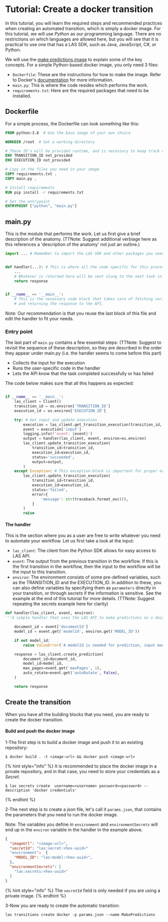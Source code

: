 # Tutorial: Create a docker transition 

In this tutorial, you will learn the required steps and recommended practices when 
creating an automated transition, which is simply a docker image. 
For this tutorial, we will use *Python* as our programming language.
There are no restrictions on which languages are allowed here, but you will 
see that it is practical to use one that has a LAS SDK, such as Java, JavaScript, C#, or Python.

We will use the [make predictions image](https://github.com/LucidtechAI/las-docs/blob/master/docker-image-samples/make-predictions/main.py)
to explain some of the key concepts. For a simple Python-based docker image, you only need 3 files:
 - `Dockerfile`: These are the instructions for how to make the image. 
 Refer to Docker's [documentation](https://docs.docker.com/develop/develop-images/dockerfile_best-practices/) for more information.
 -  `main.py`:  This is where the code resides which performs the work.
 - `requirements.txt`: Here are the required packages that need to be installed.

## Dockerfile
For a simple process, the Dockerfile can look something like this:
```dockerfile 
FROM python:3.8  # Use the base image of your own choice

WORKDIR /root  # Set a working directory

# These ID's will be provided runtime, and is necessary to keep track of which execution is being processed
ENV TRANSITION_ID not_provided
ENV EXECUTION_ID not_provided

# Copy in the files you need in your image
COPY requirements.txt .
COPY main.py .

# Install requirements
RUN pip install -r requirements.txt

# Set the entrypoint
ENTRYPOINT ["python", "main.py"]
```

## main.py
This is the module that performs the work. Let us first give a brief description of the anatomy. 
(TTNote: Suggest additional verbiage here as this references a 'description of the anatomy' not just an outline.)

```python 
import ... # Remember to import the LAS SDK and other packages you need.


def handler(...): # This is where all the code specific for this process goes
    ...
    # Whatever is returned here will be sent along to the next task in your workflow 
    return response


if __name__ == '__main__':
    # This is the necessary code block that takes care of fetching variables, 
    # and returning the response to the API.
```

Note: Our recommendation is that you reuse the last block of this file and edit the handler to fit your needs.

### Entry point
The last part of `main.py` contains a few essential steps:
(TTNote: Suggest to revisit the sequence of these description, so they are described in the order they appear under main.py (i.e. the handler seems to come before this part)
- Collects the input for the execution
- Runs the user-specific code in the handler
- Lets the API know that the task completed successfully or has failed

The code below makes sure that all this happens as expected:

```python

if __name__ == '__main__':
    las_client = Client()
    transition_id = os.environ['TRANSITION_ID']
    execution_id = os.environ['EXECUTION_ID']

    try: # Get input and update execution
        execution = las_client.get_transition_execution(transition_id, execution_id=execution_id)
        event = execution['input']
        logging.info(f'event: {event}')
        output = handler(las_client, event, environ=os.environ)
        las_client.update_transition_execution(
            transition_id=transition_id,
            execution_id=execution_id,
            status='succeeded',
            output=output,
        )
    except Exception: # This exception-block is important for proper error handling in the API
        las_client.update_transition_execution(
            transition_id=transition_id,
            execution_id=execution_id,
            status='failed',
            error={
                'message': str(traceback.format_exc()),
            }
        )
        raise
```

#### The handler
This is the section where you as a user are free to write whatever you need to automate your workflow.
Let us first take a look at the input:
- `las_client`: The client from the Python SDK allows for easy access to LAS API.
- `event`: The output from the previous transition in the workflow.
If this is the first transition in the workflow, then the input to the workflow will be the input to this transition. 
- `environ`: The environment consists of some pre-defined variables, such as the TRANSITION_ID and the EXECUTION_ID. 
In addition to these, you can also define variables by specifying them as `parameters` directly in your transition, 
or through *secrets* if the information is sensitive. See the example at the end of this tutorial for more details. (TTNote: Suggest
repeating the secrets example here for clarity)

```python 
def handler(las_client, event, environ):
'''A simple handler that uses the LAS API to make predictions on a document from a specified model.'''

    document_id = event['documentId'] 
    model_id = event.get('modelId', environ.get('MODEL_ID'))

    if not model_id: 
        raise ValueError('A modelId is needed for prediction, input modelId directly or MODEL_ID to env')

    response = las_client.create_prediction(
        document_id=document_id,
        model_id=model_id,
        max_pages=event.get('maxPages', 1),
        auto_rotate=event.get('autoRotate', False),
    )

    return response

```
## Create the transition
When you have all the building blocks that you need, you are ready to create the docker transition. 


#### Build and push the docker image

1-The first step is to build a docker image and push it to an existing repository:
```commandline
$ docker build . -t <image-url> && docker push <image-url>
```

{% hint style="info" %}
It is recommended to place the docker image in a private repository, 
and in that case, you need to store your credentials as a *Secret*.
```commandline
$ las secrets create  username=<username> password=<password> --description 'docker credentials'
```
{% endhint %}

2-The next step is to create a json file, let's call it `params.json`,
that contains the parameters that you need to run the docker image. 

Note: The variables you define in `environment` and `environmentSecrets` 
will end up in the `environ` variable in the handler in the example above.
```json
{
  "imageUrl": "<image-url>",
  "secretId": "las:secret:<hex-uuid>"
  "environment":  {
    "MODEL_ID": "las:model:<hex-uuid>",
  },
  "environmentSecrets": [
    "las:secrets:<hex-uuid>"
  ]
}
```
{% hint style="info" %}
The `secretId` field is only needed if you are using a private image.
{% endhint %}


3-Now you are ready to create the automatic transition:
```commandline
las transitions create docker -p params.json --name MakePredictions 
```
